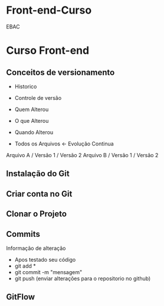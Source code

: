 # Front-end-Curso

EBAC

# Curso Front-end
## Conceitos de versionamento
 - Historico
 - Controle de versão

 - Quem Alterou
 - O que Alterou
 - Quando Alterou
 - Todos os Arquivos
 <- Evolução Continua

 Arquivo A / Versão 1 / Versão 2
 Arquivo B / Versão 1 / Versão 2

 ## Instalação do Git

 ## Criar conta no Git

 ## Clonar o Projeto

 ## Commits
  Informação de alteração
  - Apos testado seu código
  - git add *
  - git commit -m "mensagem"
  - git push (enviar alterações para o repositorio no github)
 ## GitFlow
